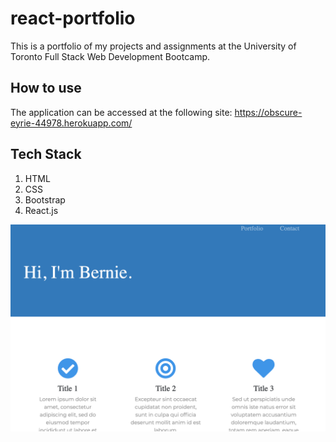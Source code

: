 # react-portfolio

This is a portfolio of my projects and assignments at the University of Toronto Full Stack Web Development Bootcamp.


## How to use

The application can be accessed at the following site: https://obscure-eyrie-44978.herokuapp.com/

## Tech Stack

1. HTML
2. CSS
3. Bootstrap
4. React.js

![Image description](/public/screenshot.png)

